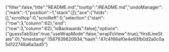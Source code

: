 {"filter":false,"title":"README.md","tooltip":"/README.md","undoManager":{"mark":-1,"position":-1,"stack":[]},"ace":{"folds":[],"scrolltop":0,"scrollleft":0,"selection":{"start":{"row":3,"column":62},"end":{"row":3,"column":62},"isBackwards":false},"options":{"guessTabSize":true,"useWrapMode":false,"wrapToView":true},"firstLineState":0},"timestamp":1587939620934,"hash":"47c4166af0e4e93fb0d2a0c0a5d122748a6a3ad5"}